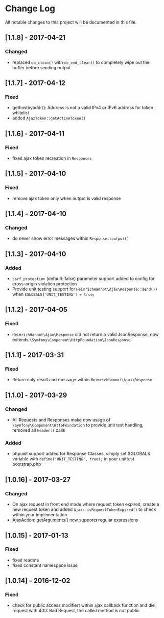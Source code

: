 # Change Log
All notable changes to this project will be documented in this file.

## [1.1.8] - 2017-04-21

### Changed
- replaced `ob_clean()` with `ob_end_clean()` to completely wipe out the buffer before sending output

## [1.1.7] - 2017-04-12

### Fixed
- gethostbyaddr(): Address is not a valid IPv4 or IPv6 address for token whitelist
- added `AjaxToken::getActiveToken()`

## [1.1.6] - 2017-04-11

### Fixed
- fixed ajax token recreation in `Responses`

## [1.1.5] - 2017-04-10

### Fixed
- remove ajax token only when output is valid response

## [1.1.4] - 2017-04-10

### Changed
- do never show error messages within `Response::output()`

## [1.1.3] - 2017-04-10

### Added
- `csrf_protection` (default: false) parameter support added to config for cross-origin violation protection 
- Provide unit testing support for `HeimrichHannot\Ajax\Response::send())` when `$GLOBALS['UNIT_TESTING'] = true;`

## [1.1.2] - 2017-04-05

### Fixed
- `HeimrichHannot\Ajax\Response` did not return a valid JsonResponse, now extends `\Symfony\Component\HttpFoundation\JsonResponse`

## [1.1.1] - 2017-03-31

### Fixed
- Return only result and message within `HeimrichHannot\Ajax\Response`

## [1.1.0] - 2017-03-29

### Changed
- All Requests and Responses make now usage of `\Symfony\Component\HttpFoundation` to provide unit test handling, removed all `header()` calls

### Added 
- phpunit support added for Response Classes, simply set $GLOBALS variable with `define('UNIT_TESTING', true);` in your unittest bootstrap.php 

## [1.0.16] - 2017-03-27

### Changed
- On ajax request in front end mode where request token expired, create a new request token and added `Ajax::isRequestTokenExpired()` to check within your implementation
- AjaxAction: getArguments() now supports regular expressions

## [1.0.15] - 2017-01-13

### Fixed
- fixed readme
- fixed constant namespace issue

## [1.0.14] - 2016-12-02

### Fixed
- check for public access modifiert within ajax callback function and die request with 400: Bad Request, the called method is not public.
